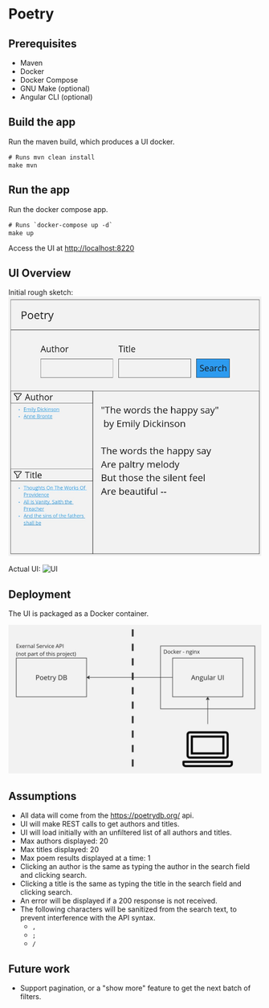 # Poetry


## Prerequisites

* Maven
* Docker
* Docker Compose
* GNU Make (optional)
* Angular CLI (optional)

## Build the app

Run the maven build, which produces a UI docker.

```
# Runs mvn clean install
make mvn
```

## Run the app

Run the docker compose app.

```
# Runs `docker-compose up -d`
make up
```

Access the UI at [http://localhost:8220](http://localhost:8220)

## UI Overview
Initial rough sketch:
![UI Sketch](./images/ui-sketch.jpg)

Actual UI:
![UI](./images/ui.jpg)

## Deployment
The UI is packaged as a Docker container.

![Deployment](./images/deployment.jpg)

## Assumptions

* All data will come from the https://poetrydb.org/ api.
* UI will make REST calls to get authors and titles.
* UI will load initially with an unfiltered list of all authors and titles.
* Max authors displayed: 20
* Max titles displayed: 20
* Max poem results displayed at a time: 1
* Clicking an author is the same as typing the author in the search field and clicking search.
* Clicking a title is the same as typing the title in the search field and clicking search.
* An error will be displayed if a 200 response is not received.
* The following characters will be sanitized from the search text, to prevent interference with the API syntax.
    - `,`
    - `;`
    - `/`

## Future work

- Support pagination, or a "show more" feature to get the next batch of filters.
